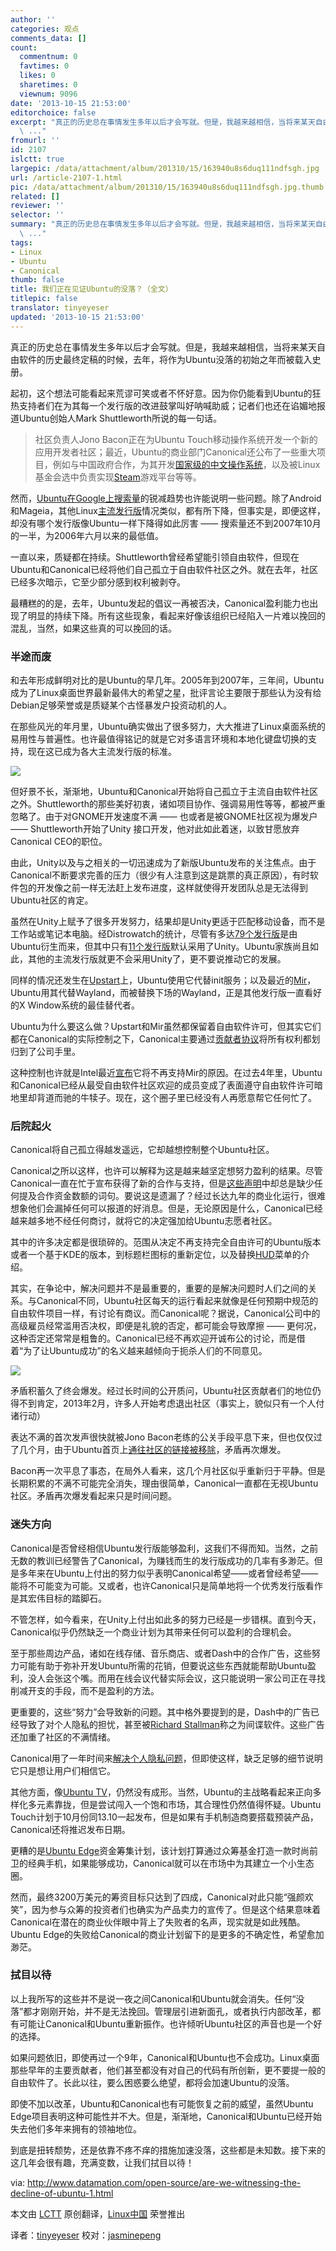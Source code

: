 ```yaml
---
author: ''
categories: 观点
comments_data: []
count:
  commentnum: 0
  favtimes: 0
  likes: 0
  sharetimes: 0
  viewnum: 9096
date: '2013-10-15 21:53:00'
editorchoice: false
excerpt: "真正的历史总在事情发生多年以后才会写就。但是，我越来越相信，当将来某天自由软件的历史最终定稿的时候，去年，将作为Ubuntu没落的初始之年而被载入史册。\r\n起初，这个想法可能看起来荒谬可笑或者不怀好意。因为你
  \ ..."
fromurl: ''
id: 2107
islctt: true
largepic: /data/attachment/album/201310/15/163940u8s6duq111ndfsgh.jpg
url: /article-2107-1.html
pic: /data/attachment/album/201310/15/163940u8s6duq111ndfsgh.jpg.thumb.jpg
related: []
reviewer: ''
selector: ''
summary: "真正的历史总在事情发生多年以后才会写就。但是，我越来越相信，当将来某天自由软件的历史最终定稿的时候，去年，将作为Ubuntu没落的初始之年而被载入史册。\r\n起初，这个想法可能看起来荒谬可笑或者不怀好意。因为你
  \ ..."
tags:
- Linux
- Ubuntu
- Canonical
thumb: false
title: 我们正在见证Ubuntu的没落？（全文）
titlepic: false
translator: tinyeyeser
updated: '2013-10-15 21:53:00'
---
```


真正的历史总在事情发生多年以后才会写就。但是，我越来越相信，当将来某天自由软件的历史最终定稿的时候，去年，将作为Ubuntu没落的初始之年而被载入史册。


起初，这个想法可能看起来荒谬可笑或者不怀好意。因为你仍能看到Ubuntu的狂热支持者们在为其每一个发行版的改进鼓掌叫好呐喊助威；记者们也还在谄媚地报道Ubuntu创始人Mark Shuttleworth所说的每一句话。



> 
> 社区负责人Jono Bacon正在为Ubuntu Touch移动操作系统开发一个新的应用开发者社区；最近，Ubuntu的商业部门Canonical还公布了一些重大项目，例如与中国政府合作，为其开发[国家级的中文操作系统](http://www.canonical.com/content/canonical-and-chinese-standards-body-announce-ubuntu-collaboration)，以及被Linux基金会选中负责实现[Steam](http://games.slashdot.org/story/13/02/14/2318247/valve-officially-launches-steam-for-linux)游戏平台等等。
> 
> 
> 


然而，[Ubuntu在Google上搜索量](https://www.google.com/trends/explore?q=Ubuntu#q=Ubuntu%2C%20Canonical&cmpt=q)的锐减趋势也许能说明一些问题。除了Android和Mageia，其他Linux[主流发行版](http://distrowatch.com/search.php?ostype=All&category=All&origin=All&basedon=All&notbasedon=None&desktop=Unity&architecture=All&status=Active)情况类似，都有所下降，但事实是，即便这样，却没有哪个发行版像Ubuntu一样下降得如此厉害 —— 搜索量还不到2007年10月的一半，为2006年六月以来的最低值。


一直以来，质疑都在持续。Shuttleworth曾经希望能引领自由软件，但现在Ubuntu和Canonical已经将他们自己孤立于自由软件社区之外。就在去年，社区已经多次暗示，它至少部分感到权利被剥夺。


最糟糕的的是，去年，Ubuntu发起的倡议一再被否决，Canonical盈利能力也出现了明显的持续下降。所有这些现象，看起来好像该组织已经陷入一片难以挽回的混乱，当然，如果这些真的可以挽回的话。


### **半途而废**


和去年形成鲜明对比的是Ubuntu的早几年。2005年到2007年，三年间，Ubuntu成为了Linux桌面世界最新最伟大的希望之星，批评言论主要限于那些认为没有给Debian足够荣誉或是质疑某个古怪暴发户投资动机的人。


在那些风光的年月里，Ubuntu确实做出了很多努力，大大推进了Linux桌面系统的易用性与普遍性。也许最值得铭记的就是它对多语言环境和本地化键盘切换的支持，现在这已成为各大主流发行版的标准。


![](/data/attachment/album/201310/15/163940u8s6duq111ndfsgh.jpg)


但好景不长，渐渐地，Ubuntu和Canonical开始将自己孤立于主流自由软件社区之外。Shuttleworth的那些美好初衷，诸如项目协作、强调易用性等等，都被严重忽略了。由于对GNOME开发速度不满 —— 也或者是被GNOME社区视为爆发户 —— Shuttleworth开始了Unity 接口开发，他对此如此着迷，以致甘愿放弃Canonical CEO的职位。


由此，Unity以及与之相关的一切迅速成为了新版Ubuntu发布的关注焦点。由于Canonical不断要求完善的压力（很少有人注意到这是跳票的真正原因），有时软件包的开发像之前一样无法赶上发布进度，这样就使得开发团队总是无法得到Ubuntu社区的肯定。


虽然在Unity上赋予了很多开发努力，结果却是Unity更适于匹配移动设备，而不是工作站或笔记本电脑。经Distrowatch的统计，尽管有多达[79个发行版](http://distrowatch.com/search.php?ostype=All&category=All&origin=All&basedon=Ubuntu&notbasedon=None&desktop=All&architecture=All&status=Active)是由Ubuntu衍生而来，但其中只有[11个发行版](http://distrowatch.com/search.php?ostype=All&category=All&origin=All&basedon=All&notbasedon=None&desktop=Unity&architecture=All&status=Active)默认采用了Unity。Ubuntu家族尚且如此，其他的主流发行版就更不会采用Unity了，更不要说推动它的发展。


同样的情况还发生在[Upstart](http://en.wikipedia.org/wiki/Upstart)上，Ubuntu使用它代替init服务；以及最近的[Mir](http://en.wikipedia.org/wiki/Mir_%28software%29)，Ubuntu用其代替Wayland，而被替换下场的Wayland，正是其他发行版一直看好的X Window系统的最佳替代者。


Ubuntu为什么要这么做？Upstart和Mir虽然都保留着自由软件许可，但其实它们都在Canonical的实际控制之下，Canonical主要通过[贡献者协议](http://www.canonical.com/contributors)将所有权利都划归到了公司手里。


这种控制也许就是Intel最近[宣布](http://arstechnica.com/information-technology/2013/09/intel-rejection-of-ubuntus-mir-patch-forces-canonical-to-go-own-way/)它将不再支持Mir的原因。在过去4年里，Ubuntu和Canonical已经从最受自由软件社区欢迎的成员变成了表面遵守自由软件许可暗地里却背道而驰的牛犊子。现在，这个圈子里已经没有人再愿意帮它任何忙了。


### **后院起火**


Canonical将自己孤立得越发遥远，它却越想控制整个Ubuntu社区。


Canonical之所以这样，也许可以解释为这是越来越坚定想努力盈利的结果。尽管Canonical一直在忙于宣布获得了新的合作与支持，但是[这些声明](http://www.canonical.com/about-canonical/news-and-events)中却总是缺少任何提及合作资金数额的词句。要说这是遗漏了？经过长达九年的商业化运行，很难想象他们会漏掉任何可以报道的好消息。但是，无论原因是什么，Canonical已经越来越多地不经任何商讨，就将它的决定强加给Ubuntu志愿者社区。


其中的许多决定都是很琐碎的。范围从决定不再支持完全自由许可的Ubuntu版本或者一个基于KDE的版本，到标题栏图标的重新定位，以及替换[HUD](https://wiki.ubuntu.com/Unity/HUD)菜单的介绍。


其实，在争论中，解决问题并不是最重要的，重要的是解决问题时人们之间的关系。与Canonical不同，Ubuntu社区每天的运行看起来就像是任何预期中规范的自由软件项目一样，有讨论有商议。而Canonical呢？据说，Canonical公司中的高级雇员经常滥用否决权，即便是礼貌的否定，都可能会导致摩擦 —— 更何况，这种否定还常常是粗鲁的。Canonical已经不再欢迎开诚布公的讨论，而是借着“为了让Ubuntu成功”的名义越来越倾向于扼杀人们的不同意见。


![](/data/attachment/album/201310/15/1640545pxblzvpuf5f5lrl.png)


矛盾积蓄久了终会爆发。经过长时间的公开质问，Ubuntu社区贡献者们的地位仍得不到肯定，2013年2月，许多人开始考虑退出社区（事实上，貌似只有一个人付诸行动）


表达不满的首次发声很快就被Jono Bacon老练的公关手段平息下来，但也仅仅过了几个月，由于Ubuntu首页上[通往社区的链接被移除](https://wiki.ubuntu.com/Unity/HUD)，矛盾再次爆发。


Bacon再一次平息了事态，在局外人看来，这几个月社区似乎重新归于平静。但是长期积累的不满不可能完全消失，理由很简单，Canonical一直都在无视Ubuntu社区。矛盾再次爆发看起来只是时间问题。


### **迷失方向**


Canonical是否曾经相信Ubuntu发行版能够盈利，这我们不得而知。当然，之前无数的教训已经警告了Canonical，为赚钱而生的发行版成功的几率有多渺茫。但是多年来在Ubuntu上付出的努力似乎表明Canonical希望——或者曾经希望——能将不可能变为可能。又或者，也许Canonical只是简单地将一个优秀发行版看作是其宏伟目标的踏脚石。


不管怎样，如今看来，在Unity上付出如此多的努力已经是一步错棋。直到今天，Canonical似乎仍然缺乏一个商业计划为其带来任何可以盈利的合理机会。


至于那些周边产品，诸如在线存储、音乐商店、或者Dash中的合作广告，这些努力可能有助于弥补开发Ubuntu所需的花销，但要说这些东西就能帮助Ubuntu盈利，没人会张这个嘴。而用在线会议代替实际会议，这只能说明一家公司正在寻找削减开支的手段，而不是盈利的方法。


更重要的，这些“努力”会导致新的问题。其中格外要提到的是，Dash中的广告已经导致了对个人隐私的担忧，甚至被[Richard Stallman](https://www.fsf.org/blogs/rms/ubuntu-spyware-what-to-do)称之为间谍软件。这些广告还加重了社区的不满情绪。


Canonical用了一年时间来[解决个人隐私问题](http://iloveubuntu.net/smart-scopes-anonymize-images-landing-users-dash-privacy-oriented)，但即使这样，缺乏足够的细节说明它只是想让用户们相信它。


其他方面，像[Ubuntu TV](http://www.ubuntu.com/tv)，仍然没有成形。当然，Ubuntu的主战略看起来正向多样化多元素靠拢，但是尝试闯入一个饱和市场，其合理性仍然值得怀疑。Ubuntu Touch计划于10月份同13.10一起发布，但是如果有手机制造商要搭载预装产品，Canonical还将推迟发布日期。


更糟的是[Ubuntu Edge](http://www.datamation.com/open-source/ubuntu-edge-canonicals-big-gamble.html)资金筹集计划，该计划打算通过众筹基金打造一款时尚前卫的经典手机，如果能够成功，Canonical就可以在市场中为其建立一个小生态圈。


然而，最终3200万美元的筹资目标只达到了四成，Canonical对此只能“强颜欢笑”，因为参与众筹的投资者们也确实为产品卖力的宣传了。但是这个结果意味着Canonical在潜在的商业伙伴眼中背上了失败者的名声，现实就是如此残酷。Ubuntu Edge的失败给Canonical的商业计划留下的是更多的不确定性，希望愈加渺茫。


### **拭目以待**


以上我所写的这些并不是说一夜之间Canonical和Ubuntu就会消失。任何“没落”都才刚刚开始，并不是无法挽回。管理层引进新面孔，或者执行内部改革，都有可能让Canonical和Ubuntu重新振作。也许倾听Ubuntu社区的声音也是一个好的选择。


如果问题依旧，即使再过一个9年，Canonical和Ubuntu也不会成功。Linux桌面那些早年的主要贡献者，他们甚至都没有对自己的代码有所创新，更不要提一般的自由软件了。长此以往，要么困惑要么绝望，都将会加速Ubuntu的没落。


即使不加以改革，Ubuntu和Canonical也有可能恢复之前的威望，虽然Ubuntu Edge项目表明这种可能性并不大。但是，渐渐地，Canonical和Ubuntu已经开始失去他们多年来拥有的领袖地位。


到底是扭转颓势，还是依靠不疼不痒的措施加速没落，这些都是未知数。接下来的这几年会很有趣，充满变数，让我们拭目以待！


 


via: <http://www.datamation.com/open-source/are-we-witnessing-the-decline-of-ubuntu-1.html>


本文由 [LCTT](https://github.com/LCTT/TranslateProject) 原创翻译，[Linux中国](http://linux.cn/) 荣誉推出


译者：[tinyeyeser](https://github.com/tinyeyeser) 校对：[jasminepeng](https://github.com/jasminepeng)